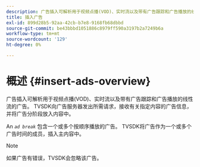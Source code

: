 ```yaml
---
description: 广告插入可解析用于视频点播(VOD)、实时流以及带有广告跟踪和广告播放的线性流的广告。 TVSDK向广告服务器发出所需请求，接收有关指定内容的广告信息，并将广告分阶段放入内容中。
title: 插入广告
exl-id: 899d28b5-92aa-42cb-b7e8-9168fb68dbbd
source-git-commit: be43bbbd1051886c8979ff590a3197b2a7249b6a
workflow-type: tm+mt
source-wordcount: '129'
ht-degree: 0%

---
```


# 概述 {#insert-ads-overview}

广告插入可解析用于视频点播(VOD)、实时流以及带有广告跟踪和广告播放的线性流的广告。 TVSDK向广告服务器发出所需请求，接收有关指定内容的广告信息，并将广告分阶段放入内容中。

An *`ad break`* 包含一个或多个按顺序播放的广告。 TVSDK将广告作为一个或多个广告时间的成员，插入主内容中。

>[!NOTE]
>
>如果广告有错误，TVSDK会忽略该广告。
